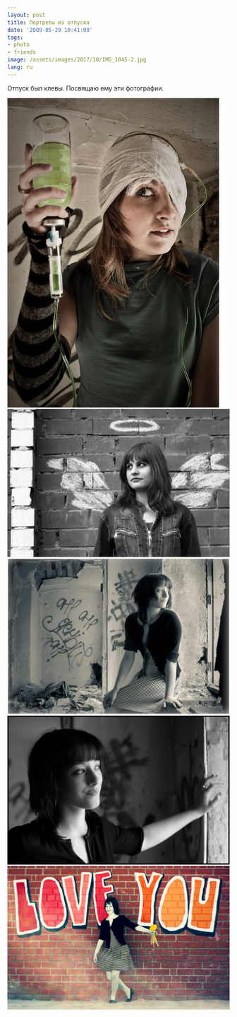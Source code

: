 ```yaml
---
layout: post
title: Портреты из отпуска
date: '2009-05-29 10:41:00'
tags:
- photo
- friends
image: /assets/images/2017/10/IMG_1045-2.jpg
lang: ru
---
```


Отпуск был клевы. Посвящаю ему эти фотографии.

![](/assets/images/2017/10/IMG_8963.jpg)
![](/assets/images/2017/10/IMG_8973-21.jpg)
![](/assets/images/2017/10/IMG_1045-2.jpg)
![](/assets/images/2017/10/IMG_1059.jpg)
![](/assets/images/2017/10/IMG_1075-copy.jpg)
